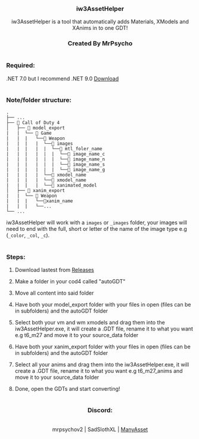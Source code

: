 <br />
  <h3 align="center">iw3AssetHelper</h3>

  <p align="center">
    iw3AssetHelper is a tool that automatically adds Materials, XModels and XAnims in to one GDT!
</div>
 <h3 align="center">Created By MrPsycho</h3>

# 
<h3 align="left">Required:</h3>

.NET 7.0 but I recommend .NET 9.0 [Download](https://download.visualstudio.microsoft.com/download/pr/685792b6-4827-4dca-a971-bce5d7905170/1bf61b02151bc56e763dc711e45f0e1e/windowsdesktop-runtime-9.0.0-win-x64.exe)
 
# 
<h3 align="left">Note/folder structure:</h3>

```
.
├── ...
├── 📁 Call of Duty 4
│   ├── 📁 model_export
|   |  └── 📁 Game
|   |  |   └──📁 Weapon
|   |  |   |  └──📁 images
|   |  |   |  |  └──📁 mtl_foler_name
|   |  |   |  |  |  └──📜 image_name_c
|   |  |   |  |  |  └──📜 image_name_n
|   |  |   |  |  |  └──📜 image_name_s
|   |  |   |  |  |  └──📜 image_name_g
|   |  |   |  └──📜 xmodel_name
|   |  |   |  └──📜 xmodel_name
|   |  |   |  └──📜 xanimated_model
│   ├── 📁 xanim_export
|   |  └── 📁 Weapon
|   |  |   └──📜xanim_name
|   |  |   └──...
└── ...
```

iw3AssetHelper will work with a `images` or `_images` folder, your images will need to end with the full, short or letter of the name of the image type e.g (`_color`, `_col`, `_c`).

# 

<h3 align="left">Steps:</h3>

1. Download lastest from [Releases](https://github.com/mrpsycho-ve/iw3AssetHelper/releases)

2. Make a folder in your cod4 called "autoGDT"

3. Move all content into said folder

4. Have both your model_export folder with your files in open (files can be in subfolders) and the autoGDT folder

5. Select both your vm and wm xmodels and drag them into the iw3AssetHelper.exe, it will create a .GDT file, rename it to what you want e.g t6_m27 and move it to your source_data folder

6. Have both your xanim_export folder with your files in open (files can be in subfolders) and the autoGDT folder

6. Select all your anims and drag them into the iw3AssetHelper.exe, it will create a .GDT file, rename it to what you want e.g t6_m27_anims and move it to your source_data folder

7. Done, open the GDTs and start converting!

# 

<h3 align="center">Discord:</h3>
  <p align="center">
    <br />
    <a =>mrpsychov2</a>
    |
    <a =>SadSlothXL</a>
    |
    <a href=https://discord.gg/v2TWkeR >ManyAsset</a>
  </p>
</div>
